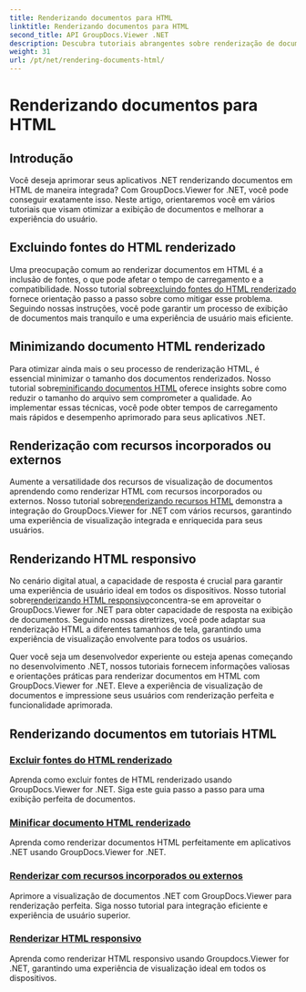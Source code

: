 ```yaml
---
title: Renderizando documentos para HTML
linktitle: Renderizando documentos para HTML
second_title: API GroupDocs.Viewer .NET
description: Descubra tutoriais abrangentes sobre renderização de documentos em HTML usando GroupDocs.Viewer for .NET. Aprenda técnicas para exibição de documentos e experiência aprimorada do usuário.
weight: 31
url: /pt/net/rendering-documents-html/
---
```


# Renderizando documentos para HTML


## Introdução

Você deseja aprimorar seus aplicativos .NET renderizando documentos em HTML de maneira integrada? Com GroupDocs.Viewer for .NET, você pode conseguir exatamente isso. Neste artigo, orientaremos você em vários tutoriais que visam otimizar a exibição de documentos e melhorar a experiência do usuário.

## Excluindo fontes do HTML renderizado
 Uma preocupação comum ao renderizar documentos em HTML é a inclusão de fontes, o que pode afetar o tempo de carregamento e a compatibilidade. Nosso tutorial sobre[excluindo fontes do HTML renderizado](./exclude-fonts-html/) fornece orientação passo a passo sobre como mitigar esse problema. Seguindo nossas instruções, você pode garantir um processo de exibição de documentos mais tranquilo e uma experiência de usuário mais eficiente. 

## Minimizando documento HTML renderizado
Para otimizar ainda mais o seu processo de renderização HTML, é essencial minimizar o tamanho dos documentos renderizados. Nosso tutorial sobre[minificando documentos HTML](./minify-html/) oferece insights sobre como reduzir o tamanho do arquivo sem comprometer a qualidade. Ao implementar essas técnicas, você pode obter tempos de carregamento mais rápidos e desempenho aprimorado para seus aplicativos .NET.

## Renderização com recursos incorporados ou externos
 Aumente a versatilidade dos recursos de visualização de documentos aprendendo como renderizar HTML com recursos incorporados ou externos. Nosso tutorial sobre[renderizando recursos HTML](./render-html-resources/) demonstra a integração do GroupDocs.Viewer for .NET com vários recursos, garantindo uma experiência de visualização integrada e enriquecida para seus usuários.

## Renderizando HTML responsivo
 No cenário digital atual, a capacidade de resposta é crucial para garantir uma experiência de usuário ideal em todos os dispositivos. Nosso tutorial sobre[renderizando HTML responsivo](./render-responsive-html/)concentra-se em aproveitar o GroupDocs.Viewer for .NET para obter capacidade de resposta na exibição de documentos. Seguindo nossas diretrizes, você pode adaptar sua renderização HTML a diferentes tamanhos de tela, garantindo uma experiência de visualização envolvente para todos os usuários.

Quer você seja um desenvolvedor experiente ou esteja apenas começando no desenvolvimento .NET, nossos tutoriais fornecem informações valiosas e orientações práticas para renderizar documentos em HTML com GroupDocs.Viewer for .NET. Eleve a experiência de visualização de documentos e impressione seus usuários com renderização perfeita e funcionalidade aprimorada.

## Renderizando documentos em tutoriais HTML
### [Excluir fontes do HTML renderizado](./exclude-fonts-html/)
Aprenda como excluir fontes de HTML renderizado usando GroupDocs.Viewer for .NET. Siga este guia passo a passo para uma exibição perfeita de documentos.
### [Minificar documento HTML renderizado](./minify-html/)
Aprenda como renderizar documentos HTML perfeitamente em aplicativos .NET usando GroupDocs.Viewer for .NET.
### [Renderizar com recursos incorporados ou externos](./render-html-resources/)
Aprimore a visualização de documentos .NET com GroupDocs.Viewer para renderização perfeita. Siga nosso tutorial para integração eficiente e experiência de usuário superior.
### [Renderizar HTML responsivo](./render-responsive-html/)
Aprenda como renderizar HTML responsivo usando Groupdocs.Viewer for .NET, garantindo uma experiência de visualização ideal em todos os dispositivos.